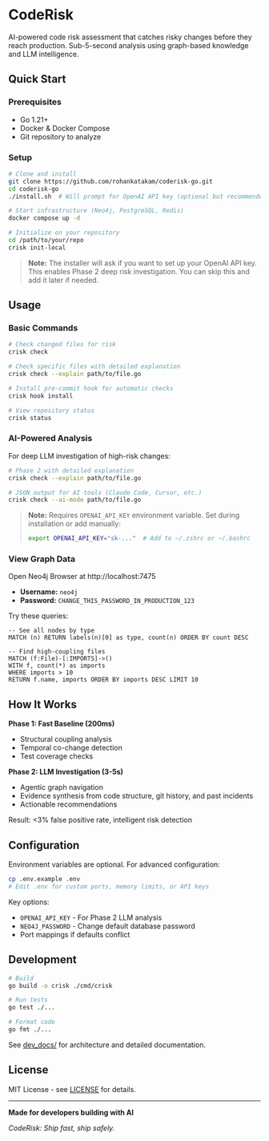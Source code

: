 # CodeRisk

AI-powered code risk assessment that catches risky changes before they reach production. Sub-5-second analysis using graph-based knowledge and LLM intelligence.

## Quick Start

### Prerequisites

- Go 1.21+
- Docker & Docker Compose
- Git repository to analyze

### Setup

```bash
# Clone and install
git clone https://github.com/rohankatakam/coderisk-go.git
cd coderisk-go
./install.sh  # Will prompt for OpenAI API key (optional but recommended)

# Start infrastructure (Neo4j, PostgreSQL, Redis)
docker compose up -d

# Initialize on your repository
cd /path/to/your/repo
crisk init-local
```

> **Note:** The installer will ask if you want to set up your OpenAI API key. This enables Phase 2 deep risk investigation. You can skip this and add it later if needed.

## Usage

### Basic Commands

```bash
# Check changed files for risk
crisk check

# Check specific files with detailed explanation
crisk check --explain path/to/file.go

# Install pre-commit hook for automatic checks
crisk hook install

# View repository status
crisk status
```

### AI-Powered Analysis

For deep LLM investigation of high-risk changes:

```bash
# Phase 2 with detailed explanation
crisk check --explain path/to/file.go

# JSON output for AI tools (Claude Code, Cursor, etc.)
crisk check --ai-mode path/to/file.go
```

> **Note:** Requires `OPENAI_API_KEY` environment variable. Set during installation or add manually:
> ```bash
> export OPENAI_API_KEY="sk-..."  # Add to ~/.zshrc or ~/.bashrc
> ```

### View Graph Data

Open Neo4j Browser at http://localhost:7475

- **Username:** `neo4j`
- **Password:** `CHANGE_THIS_PASSWORD_IN_PRODUCTION_123`

Try these queries:

```cypher
-- See all nodes by type
MATCH (n) RETURN labels(n)[0] as type, count(n) ORDER BY count DESC

-- Find high-coupling files
MATCH (f:File)-[:IMPORTS]->()
WITH f, count(*) as imports
WHERE imports > 10
RETURN f.name, imports ORDER BY imports DESC LIMIT 10
```

## How It Works

**Phase 1: Fast Baseline (200ms)**
- Structural coupling analysis
- Temporal co-change detection
- Test coverage checks

**Phase 2: LLM Investigation (3-5s)**
- Agentic graph navigation
- Evidence synthesis from code structure, git history, and past incidents
- Actionable recommendations

Result: <3% false positive rate, intelligent risk detection

## Configuration

Environment variables are optional. For advanced configuration:

```bash
cp .env.example .env
# Edit .env for custom ports, memory limits, or API keys
```

Key options:
- `OPENAI_API_KEY` - For Phase 2 LLM analysis
- `NEO4J_PASSWORD` - Change default database password
- Port mappings if defaults conflict

## Development

```bash
# Build
go build -o crisk ./cmd/crisk

# Run tests
go test ./...

# Format code
go fmt ./...
```

See [dev_docs/](dev_docs/) for architecture and detailed documentation.

## License

MIT License - see [LICENSE](LICENSE) for details.

---

**Made for developers building with AI**

*CodeRisk: Ship fast, ship safely.*
